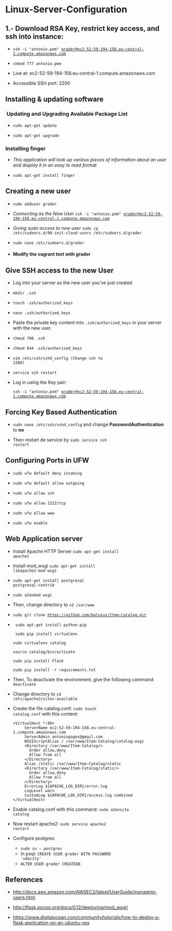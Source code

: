 # Linux-Server-Configuration


## 1.- Download RSA Key, restrict key access, and ssh into instance:
 * <code>ssh -i "antonio.pem" grader@ec2-52-59-194-158.eu-central-1.compute.amazonaws.com</code>
 
 * <code>chmod 777 antonio.pem</code>
 
 * Live at: ec2-52-59-194-158.eu-central-1.compute.amazonaws.com
 
 * Accessible SSH port: 2200


## Installing & updating software
<h3> Updating and Upgrading Available Package List</h3>

  * <code>sudo apt-get update</code>
  
  * <code>sudo apt-get upgrade</code>
   
<h3>Installing finger</h3>

  * <em>This application will look up various pieces of information about an user and display it in an easy to read format
    </em>
  
  * <code>sudo apt-get install finger</code>
 
## Creating a new user
  * <code>sudo adduser grader</code>
  
  * <em>Connecting as the New User</em>
    <code>ssh -i "antonio.pem" grader@ec2-52-59-194-158.eu-central-1.compute.amazonaws.com</code>
  
  * <em>Giving sudo access to new user</em>
  <code>sudo cp /etc/sudoers.d/90-init-cloud-users /etc/sudoers.d/grader</code>
  
  * <code>sudo nano /etc/sudoers.d/grader</code>
  
  * <h4>Modify the vagrant text with grader</h4>
  
## Give SSH access to the new User
  
  * Log into your server as the new user you've just created
   
  * <code>mkdir .ssh</code>
    
  * <code>touch .ssh/authorized_keys</code>
        
  * <code>nano .ssh/authorized_keys</code>
    
  * Paste the private key content into <code>.ssh/authorized_keys</code> in your server with the new user.
    
  * <code>chmod 700 .ssh</code>
    
  * <code>chmod 644 .ssh/authorized_keys</code>
  
  * <code>vim /etc/ssh/sshd_config (Change ssh to 2200)</code>
  
  * <code>service ssh restart</code>
    
  * Log in using the Key pair: 
  
       <code>ssh -i "antonio.pem" grader@ec2-52-59-194-158.eu-central-1.compute.amazonaws.com</code>
   
        
## Forcing Key Based Authentication
   * <code>sudo nano /etc/ssh/sshd_config</code> and change <b>PasswordAuthentication</b> to <b>no</b>
     
   * Then restart de service by <code>sudo service ssh restart</code>
   
## Configuring Ports in UFW
   * <code>sudo ufw default deny incoming</code>
   
   * <code>sudo ufw default allow outgoing</code>
   
   * <code>sudo ufw allow ssh</code>
   
   * <code>sudo ufw allow 2222/tcp</code>
   
   * <code>sudo ufw allow www</code>
   
   * <code>sudo ufw enable</code>
   
## Web Application server
   * Install Apache HTTP Server <code>sudo apt-get install apache2</code> 
   
   * Install mod_wsgi <code>sudo apt-get install libapache2-mod-wsgi</code>
   
   * <code>sudo apt-get install postgresql postgresql-contrib</code>
   
   * <code>sudo a2enmod wsgi</code>
   
   * Then, change directory to <code>cd /var/www</code>
   
   * <code>sudo git clone https://github.com/balusus/Item-Catalog.git</code>
   
   * <code> sudo apt-get install python-pip </code>
   
     <code> sudo pip install virtualenv</code>
     
     <code>sudo virtualenv catalog</code>
     
     <code>source catalog/bin/activate</code>
     
     <code>sudo pip install Flask</code>
     
     <code>sudo pip install -r requirements.txt</code>
     
   * Then, To deactivate the environment, give the following command: <code>deactivate</code>
   
   * Change directory to <code>cd /etc/apache2/sites-available</code>
   
   * Create the file catalog.conf: <code>sudo touch catalog.conf</code> with this content:
      ```
      <VirtualHost *:80>
           ServerName ec2-52-59-194-158.eu-central-1.compute.amazonaws.com
           ServerAdmin antoniogagos@gmail.com
           WSGIScriptAlias / /var/www/Item-Catalog/catalog.wsgi
           <Directory /var/www/Item-Catalog/>
             Order allow,deny
             Allow from all
           </Directory>
           Alias /static /var/www/Item-Catalog/static
           <Directory /var/www/Item-Catalog/static/>
             Order allow,deny
             Allow from all
           </Directory>
           ErrorLog ${APACHE_LOG_DIR}/error.log
           LogLevel warn
           CustomLog ${APACHE_LOG_DIR}/access.log combined
      </VirtualHost> 
      ```
   * Enable catalog.conf with this command: <code>sudo a2ensite catalog</code>
   
   * Now restart apache2: <code>sudo service apache2 restart</code>
   
   * Configure postgres:
   
     * <code>sudo su - postgres</code>   
     * In psql: <code>CREATE USER grader WITH PASSWORD 'udacity'</code>  
     * <code>ALTER USER grader CREATEDB</code>
 
 ## References
 
   * http://docs.aws.amazon.com/AWSEC2/latest/UserGuide/managing-users.html
   
   * http://flask.pocoo.org/docs/0.12/deploying/mod_wsgi/
   
   * https://www.digitalocean.com/community/tutorials/how-to-deploy-a-flask-application-on-an-ubuntu-vps
